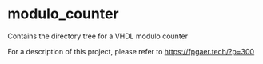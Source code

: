 # modulo_counter
Contains the directory tree for a VHDL modulo counter

For a description of this project, please refer to https://fpgaer.tech/?p=300

